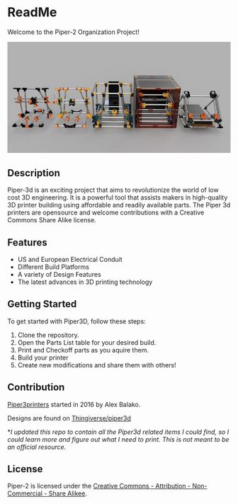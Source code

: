 # ReadMe

Welcome to the Piper-2 Organization Project!

![](lineup.jpg)

## Description

Piper-3d is an exciting project that aims to revolutionize the world of low cost 3D engineering. It is a powerful tool that assists makers in high-quality 3D printer building using affordable and readily available parts. The Piper 3d printers are opensource and welcome contributions with a Creative Commons Share Alike license.

## Features

- US and European Electrical Conduit
- Different Build Platforms
- A variety of Design Features
- The latest advances in 3D printing technology

## Getting Started

To get started with Piper3D, follow these steps:

1. Clone the repository.
2. Open the Parts List table for your desired build.
3. Print and Checkoff parts as you aquire them.
4. Build your printer
5. Create new modifications and share them with others!

## Contribution

[Piper3printers](https://piper3dprinters.com/) started in 2016 by Alex Balako.

Designs are found on [Thingiverse/piper3d](https://www.thingiverse.com/piper3d/designs)

**I updated this repo to contain all the Piper3d related items I could find, so I could learn more and figure out what I need to print. This is not meant to be an official resource.*

## License

Piper-2 is licensed under the [Creative Commons - Attribution - Non-Commercial - Share Alikee](./LICENSE).
